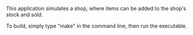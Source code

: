 

This application simulates a shop, where items can be added to the shop's stock and sold.

To build, simply type "make" in the command line, then run the executable.
